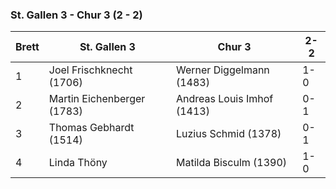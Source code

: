 ### St. Gallen 3 - Chur 3 (2 - 2)

| Brett | St. Gallen 3               | Chur 3                     | 2-2 |
|-------|----------------------------|----------------------------|-----|
| 1     | Joel Frischknecht (1706)   | Werner Diggelmann (1483)   | 1-0 |
| 2     | Martin Eichenberger (1783) | Andreas Louis Imhof (1413) | 0-1 |
| 3     | Thomas Gebhardt (1514)     | Luzius Schmid (1378)       | 0-1 |
| 4     | Linda Thöny                | Matilda Bisculm (1390)     | 1-0 |
